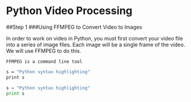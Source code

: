 # Python Video Processing
##Step 1
###Using FFMPEG to Convert Video to Images

In order to work on video in Python, you must first convert your video file into a series of image files. Each image will be a single frame of the video. We will use FFMPEG to do this.

`FFMPEG is a command line tool`

```bash
s = "Python syntax highlighting"
print s
```

```python
s = "Python syntax highlighting"
print s
```